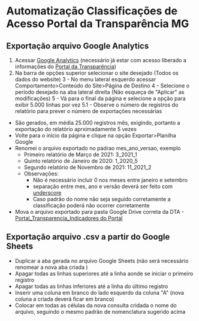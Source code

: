 # Automatização Classificações de Acesso Portal da Transparência MG

## Exportação arquivo Google Analytics
1. Acessar [Google Analytics](https://analytics.google.com/) (necessário já estar com acesso liberado a informações do [Portal da Transparência](http://www.transparencia.mg.gov.br/))
2. Na barra de opções superior selecionar o site desejado (Todos os dados do website)
3 - No menu lateral esquerdo acessar Comportamento>Conteúdo do Site>Página de Destino
4 - Selecione o período desejado na aba lateral direita (Não esqueça de "Aplicar" as modificações)
5 - Vá para o final da página e selecione a opção para exibir 5.000 linhas por vez
  5.1 - Observe o número de registros do relatório para prever o número de exportações necessárias
  - São gerados, em média 25.000 registros mês, exigindo, portanto a exportação do relatório aprximadamente 5 vezes
- Volte para o início da página e clique na opção Exportar>Planilha Google
- Renomei o arquivo exportado no padrao mes_ano_versao, exemplo
  - Primeiro relatório de Março de 2021: 3_2021_1
  - Quinto relatório de Janeiro de 2020: 1_2020_5
  - Segundo relatório de Novembro de 2021: 11_2021_2
  - Observações:
    - Não é necessário incluir 0 nos meses entre janeiro e setembro
    - separação entre mes, ano e versão deverá ser feito com [underscore](https://pt.wikipedia.org/wiki/Sublinhado)
    - Caso padrão do nome não seja seguido corretamente a classificação poderá não ocorrer corretamente
- Mova o arquivo exportado para pasta Google Drive correta da DTA - [Portal_Transparencia_Indicadores do Portal](https://drive.google.com/drive/folders/15KuJy3qSzsi9fVAsxrnCmlr_TNUR6iyG?usp=sharing)

## Exportação arquivo .csv a partir do Google Sheets
- Duplicar a aba gerada no arquivo Google Sheets (não será necessário renomear a nova aba criada
)
- Apagar todas as linhas superiores até a linha aonde se iniciar o primeiro registro
- Apagar todas as linhas inferiores até a linha do último registro
- Inserir uma coluna em branco do lado esquerdo da coluna "A" (nova coluna a criada deverá ficar em branco)
- Colocar em todas as células da nova consulta cridada o nome do arquivo, seguindo o mesmo padrão de nomenclatura sugerido acima


